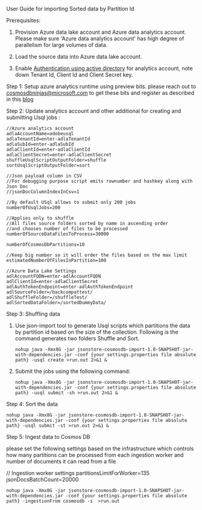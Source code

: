 User Guide for importing Sorted data by Partition Id

Prerequisites:

1. Provision Azure data lake account and Azure data analytics account. Please make sure 'Azure data analytics account' has high degree of parallelism for large volumes of data.

2. Load the source data into Azure data lake account.

3. Enable [Authentication using active directory](https://docs.microsoft.com/en-us/azure/data-lake-store/data-lake-store-service-to-service-authenticate-using-active-directory) for analytics account, note down Tenant Id, Client Id and Client Secret key.

Step 1: Setup azure analytics runtime using preview bits. please reach out to cosmosdbninjas@microsoft.com to get these bits and register as described in this [blog](https://blogs.msdn.microsoft.com/azuredatalake/2016/08/26/how-to-register-u-sql-assemblies-in-your-u-sql-catalog/)

Step 2: Update analytics account and other additional for creating and submitting Usql jobs :

```
//Azure analytics account
adlaAccountName=adobeusql
adlaTenantId=enter-adlaTenantId
adlaSubId=enter-adlaSubId
adlaClientId=enter-adlaClientId
adlaClientSecret=enter-adlaClientSecret
shuffleUsqlScriptOutputFolder=shuffle
sortUsqlScriptOutputFolder=sort

//Json payload column in CSV
//For debugging purpose script emits rownumber and hashkey along with Json Doc
//jsonDocColumnIndexInCsv=1

//By default USql allows to submit only 200 jobs
numberOfUsqlJobs=200

//Applies only to shuffle
//All files source folders sorted by name in ascending order
//and chooses number of files to be processed
numberOfSourceDataFilesToProcess=30000

numberOfCosmosDbPartitions=10

//Keep big number so it will order the files based on the max limit
estimatedNumberOfFilesInPartition=100

//Azure Data Lake Settings
adlAccountFQDN=enter-adlAccountFQDN
adlClientId=enter-adlaClientSecret
adlAuthTokenEndpoint=enter-adlAuthTokenEndpoint
adlSourceFolder=/backcompattest/
adlShuffleFolder=/shuffleTest/
adlSortedDataFolder=/sortedDummyData/
```
Step 3: Shuffling data

1. Use json-import tool to generate Usql scripts which partitions the data by partition id based on the size of the collection. Following is the command generates two folders Shuffle and Sort.

   ``` nohup java -Xmx8G -jar jsonstore-cosmosdb-import-1.0-SNAPSHOT-jar-with-dependencies.jar -conf {your settings.properties file absolute path} -usql create >run.out 2>&1 & ``` 

2. Submit the jobs using the following command:

   `nohup java -Xmx8G -jar jsonstore-cosmosdb-import-1.0-SNAPSHOT-jar-with-dependencies.jar -conf {your settings.properties file absolute path} -usql submit -sh >run.out 2>&1 &`

Step 4: Sort the data

`nohup java -Xmx8G -jar jsonstore-cosmosdb-import-1.0-SNAPSHOT-jar-with-dependencies.jar -conf {your settings.properties file absolute path} -usql submit -st >run.out 2>&1 &`

Step 5: Ingest data to Cosmos DB

please set the following settings based on the infrastructure which controls how many partitions can be processed from each ingestion worker and number of documents it can read from a file

// Ingestion worker settings
partitionsLimitForWorker=135
jsonDocsBatchCount=20000

`nohup java -Xmx8G -jar jsonstore-cosmosdb-import-1.0-SNAPSHOT-jar-with-dependencies.jar -conf {your settings.properties file absolute path} -ingestionFrom cosmosdb -s  >run.out`